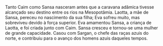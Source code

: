 ﻿Tanto Caim como Sansa nasceram antes que a caravana adâmica tivesse alcançado seu destino entre os rios na Mesopotâmia. Laotta, a mãe de Sansa, pereceu no nascimento da sua filha; Eva sofreu muito, mas sobreviveu devido à força superior. Eva amamentou Sansa, a criança de Laotta, e foi criada junto com Caim. Sansa cresceu e tornou-se uma mulher de grande capacidade. Casou com Sargan, o chefe das raças azuis do norte, e contribuiu para o avanço dos homens azuis daqueles tempos.